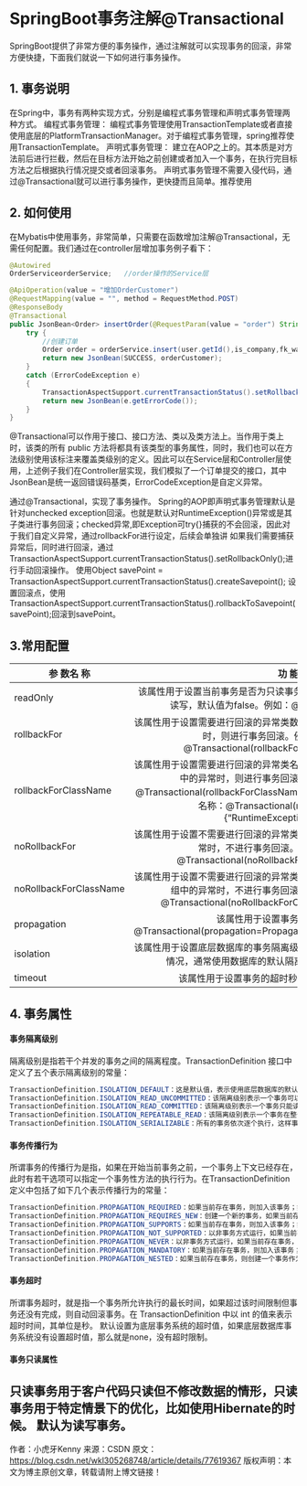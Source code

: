 # SpringBoot事务注解@Transactional
SpringBoot提供了非常方便的事务操作，通过注解就可以实现事务的回滚，非常方便快捷，下面我们就说一下如何进行事务操作。

## 1. 事务说明
在Spring中，事务有两种实现方式，分别是编程式事务管理和声明式事务管理两种方式。 
编程式事务管理： 编程式事务管理使用TransactionTemplate或者直接使用底层的PlatformTransactionManager。对于编程式事务管理，spring推荐使用TransactionTemplate。 
声明式事务管理： 建立在AOP之上的。其本质是对方法前后进行拦截，然后在目标方法开始之前创建或者加入一个事务，在执行完目标方法之后根据执行情况提交或者回滚事务。 
声明式事务管理不需要入侵代码，通过@Transactional就可以进行事务操作，更快捷而且简单。推荐使用

## 2. 如何使用
在Mybatis中使用事务，非常简单，只需要在函数增加注解@Transactional，无需任何配置。我们通过在controller层增加事务例子看下：

```java
@Autowired
OrderServiceorderService;   //order操作的Service层

@ApiOperation(value = "增加OrderCustomer")
@RequestMapping(value = "", method = RequestMethod.POST)
@ResponseBody
@Transactional
public JsonBean<Order> insertOrder(@RequestParam(value = "order") String order) {
    try {
        //创建订单
        Order order = orderService.insert(user.getId(),is_company,fk_want_company_id);
        return new JsonBean(SUCCESS, orderCustomer);
    } 
    catch (ErrorCodeException e)
    {
        TransactionAspectSupport.currentTransactionStatus().setRollbackOnly();
        return new JsonBean(e.getErrorCode());
    }
}
```
@Transactional可以作用于接口、接口方法、类以及类方法上。当作用于类上时，该类的所有 public 方法将都具有该类型的事务属性，同时，我们也可以在方法级别使用该标注来覆盖类级别的定义。因此可以在Service层和Controller层使用，上述例子我们在Controller层实现，我们模拟了一个订单提交的接口，其中JsonBean是统一返回错误码基类，ErrorCodeException是自定义异常。

通过@Transactional，实现了事务操作。
Spring的AOP即声明式事务管理默认是针对unchecked exception回滚。也就是默认对RuntimeException()异常或是其子类进行事务回滚；checked异常,即Exception可try{}捕获的不会回滚，因此对于我们自定义异常，通过rollbackFor进行设定，后续会单独讲
如果我们需要捕获异常后，同时进行回滚，通过TransactionAspectSupport.currentTransactionStatus().setRollbackOnly();进行手动回滚操作。
使用Object savePoint = TransactionAspectSupport.currentTransactionStatus().createSavepoint(); 
设置回滚点，使用TransactionAspectSupport.currentTransactionStatus().rollbackToSavepoint(savePoint);回滚到savePoint。

## 3.常用配置
参 数名 称|功 能描 述
-|:-:
readOnly|该属性用于设置当前事务是否为只读事务，设置为true表示只读，false则表示可读写，默认值为false。例如：@Transactional(readOnly=true)
rollbackFor|该属性用于设置需要进行回滚的异常类数组，当方法中抛出指定异常数组中的异常时，则进行事务回滚。例如：指定单一异常类：@Transactional(rollbackFor=RuntimeException.class)|指定多个异常类：@Transactional(rollbackFor={RuntimeException.class, Exception.class})
rollbackForClassName|该属性用于设置需要进行回滚的异常类名称数组，当方法中抛出指定异常名称数组中的异常时，则进行事务回滚。例如：指定单一异常类名称@Transactional(rollbackForClassName=”RuntimeException”)指定多个异常类名称：@Transactional(rollbackForClassName={“RuntimeException”,”Exception”})
noRollbackFor|该属性用于设置不需要进行回滚的异常类数组，当方法中抛出指定异常数组中的异常时，不进行事务回滚。例如：指定单一异常类：@Transactional(noRollbackFor=RuntimeException.class)|指定多个异常类：@Transactional(noRollbackFor={RuntimeException.class, Exception.class})
noRollbackForClassName|该属性用于设置不需要进行回滚的异常类名称数组，当方法中抛出指定异常名称数组中的异常时，不进行事务回滚。例如：指定单一异常类名称：@Transactional(noRollbackForClassName=”RuntimeException”)|指定多个异常类名称：@Transactional(noRollbackForClassName={“RuntimeException”,”Exception”})
propagation|该属性用于设置事务的传播行为。例如：@Transactional(propagation=Propagation.NOT_SUPPORTED,readOnly=true)
isolation|该属性用于设置底层数据库的事务隔离级别，事务隔离级别用于处理多事务并发的情况，通常使用数据库的默认隔离级别即可，基本不需要进行设置
timeout|该属性用于设置事务的超时秒数，默认值为-1表示永不超时

## 4. 事务属性
#### 事务隔离级别

隔离级别是指若干个并发的事务之间的隔离程度。TransactionDefinition 接口中定义了五个表示隔离级别的常量：
```java
TransactionDefinition.ISOLATION_DEFAULT：这是默认值，表示使用底层数据库的默认隔离级别。对大部分数据库而言，通常这值就是TransactionDefinition.ISOLATION_READ_COMMITTED。 
TransactionDefinition.ISOLATION_READ_UNCOMMITTED：该隔离级别表示一个事务可以读取另一个事务修改但还没有提交的数据。该级别不能防止脏读，不可重复读和幻读，因此很少使用该隔离级别。比如PostgreSQL实际上并没有此级别。 
TransactionDefinition.ISOLATION_READ_COMMITTED：该隔离级别表示一个事务只能读取另一个事务已经提交的数据。该级别可以防止脏读，这也是大多数情况下的推荐值。 
TransactionDefinition.ISOLATION_REPEATABLE_READ：该隔离级别表示一个事务在整个过程中可以多次重复执行某个查询，并且每次返回的记录都相同。该级别可以防止脏读和不可重复读。 
TransactionDefinition.ISOLATION_SERIALIZABLE：所有的事务依次逐个执行，这样事务之间就完全不可能产生干扰，也就是说，该级别可以防止脏读、不可重复读以及幻读。但是这将严重影响程序的性能。通常情况下也不会用到该级别。
```
#### 事务传播行为
所谓事务的传播行为是指，如果在开始当前事务之前，一个事务上下文已经存在，此时有若干选项可以指定一个事务性方法的执行行为。在TransactionDefinition定义中包括了如下几个表示传播行为的常量：
```java
TransactionDefinition.PROPAGATION_REQUIRED：如果当前存在事务，则加入该事务；如果当前没有事务，则创建一个新的事务。这是默认值。 
TransactionDefinition.PROPAGATION_REQUIRES_NEW：创建一个新的事务，如果当前存在事务，则把当前事务挂起。 
TransactionDefinition.PROPAGATION_SUPPORTS：如果当前存在事务，则加入该事务；如果当前没有事务，则以非事务的方式继续运行。 
TransactionDefinition.PROPAGATION_NOT_SUPPORTED：以非事务方式运行，如果当前存在事务，则把当前事务挂起。 
TransactionDefinition.PROPAGATION_NEVER：以非事务方式运行，如果当前存在事务，则抛出异常。 
TransactionDefinition.PROPAGATION_MANDATORY：如果当前存在事务，则加入该事务；如果当前没有事务，则抛出异常。 
TransactionDefinition.PROPAGATION_NESTED：如果当前存在事务，则创建一个事务作为当前事务的嵌套事务来运行；如果当前没有事务，则该取值等价于TransactionDefinition.PROPAGATION_REQUIRED。
```
#### 事务超时 
所谓事务超时，就是指一个事务所允许执行的最长时间，如果超过该时间限制但事务还没有完成，则自动回滚事务。在 TransactionDefinition 中以 int 的值来表示超时时间，其单位是秒。 
默认设置为底层事务系统的超时值，如果底层数据库事务系统没有设置超时值，那么就是none，没有超时限制。

#### 事务只读属性 
只读事务用于客户代码只读但不修改数据的情形，只读事务用于特定情景下的优化，比如使用Hibernate的时候。 
默认为读写事务。
--------------------- 
作者：小虎牙Kenny 
来源：CSDN 
原文：https://blog.csdn.net/wkl305268748/article/details/77619367 
版权声明：本文为博主原创文章，转载请附上博文链接！
